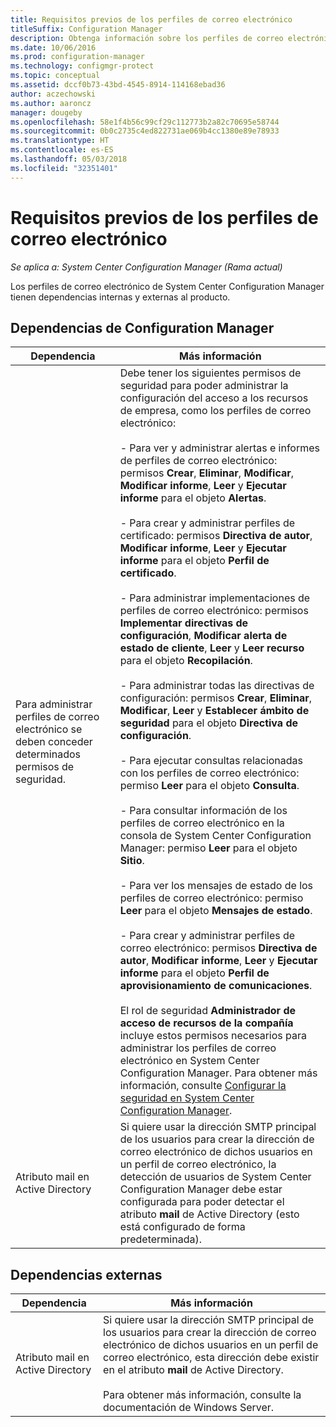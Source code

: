 ```yaml
---
title: Requisitos previos de los perfiles de correo electrónico
titleSuffix: Configuration Manager
description: Obtenga información sobre los perfiles de correo electrónico de System Center Configuration Manager y sus dependencias internas y externas al producto.
ms.date: 10/06/2016
ms.prod: configuration-manager
ms.technology: configmgr-protect
ms.topic: conceptual
ms.assetid: dccf0b73-43bd-4545-8914-114168ebad36
author: aczechowski
ms.author: aaroncz
manager: dougeby
ms.openlocfilehash: 58e1f4b56c99cf29c112773b2a82c70695e58744
ms.sourcegitcommit: 0b0c2735c4ed822731ae069b4cc1380e89e78933
ms.translationtype: HT
ms.contentlocale: es-ES
ms.lasthandoff: 05/03/2018
ms.locfileid: "32351401"
---
```

# <a name="email-profile-prerequisites"></a>Requisitos previos de los perfiles de correo electrónico

*Se aplica a: System Center Configuration Manager (Rama actual)*

Los perfiles de correo electrónico de System Center Configuration Manager tienen dependencias internas y externas al producto.  

## <a name="configuration-manager-dependencies"></a>Dependencias de Configuration Manager  

|Dependencia|Más información|  
|----------------|----------------------|  
|Para administrar perfiles de correo electrónico se deben conceder determinados permisos de seguridad.|Debe tener los siguientes permisos de seguridad para poder administrar la configuración del acceso a los recursos de empresa, como los perfiles de correo electrónico:<br /><br /> - Para ver y administrar alertas e informes de perfiles de correo electrónico: permisos **Crear**, **Eliminar**, **Modificar**, **Modificar informe**, **Leer** y **Ejecutar informe** para el objeto **Alertas**.<br /><br /> - Para crear y administrar perfiles de certificado: permisos **Directiva de autor**, **Modificar informe**, **Leer** y **Ejecutar informe** para el objeto **Perfil de certificado**.<br /><br /> - Para administrar implementaciones de perfiles de correo electrónico: permisos **Implementar directivas de configuración**, **Modificar alerta de estado de cliente**, **Leer** y **Leer recurso** para el objeto **Recopilación**.<br /><br /> - Para administrar todas las directivas de configuración: permisos **Crear**, **Eliminar**, **Modificar**, **Leer** y **Establecer ámbito de seguridad** para el objeto **Directiva de configuración**.<br /><br /> - Para ejecutar consultas relacionadas con los perfiles de correo electrónico: permiso **Leer** para el objeto **Consulta**.<br /><br /> - Para consultar información de los perfiles de correo electrónico en la consola de System Center Configuration Manager: permiso **Leer** para el objeto **Sitio**.<br /><br /> - Para ver los mensajes de estado de los perfiles de correo electrónico: permiso **Leer** para el objeto **Mensajes de estado**.<br /><br /> - Para crear y administrar perfiles de correo electrónico: permisos **Directiva de autor**, **Modificar informe**, **Leer** y **Ejecutar informe** para el objeto **Perfil de aprovisionamiento de comunicaciones**.<br /><br /> El rol de seguridad **Administrador de acceso de recursos de la compañía** incluye estos permisos necesarios para administrar los perfiles de correo electrónico en System Center Configuration Manager. Para obtener más información, consulte [Configurar la seguridad en System Center Configuration Manager](../../core/plan-design/security/configure-security.md).|  
|Atributo mail en Active Directory|Si quiere usar la dirección SMTP principal de los usuarios para crear la dirección de correo electrónico de dichos usuarios en un perfil de correo electrónico, la detección de usuarios de System Center Configuration Manager debe estar configurada para poder detectar el atributo **mail** de Active Directory (esto está configurado de forma predeterminada).|  

## <a name="external-dependencies"></a>Dependencias externas  

|Dependencia|Más información|  
|----------------|----------------------|  
|Atributo mail en Active Directory|Si quiere usar la dirección SMTP principal de los usuarios para crear la dirección de correo electrónico de dichos usuarios en un perfil de correo electrónico, esta dirección debe existir en el atributo **mail** de Active Directory.<br /><br /> Para obtener más información, consulte la documentación de Windows Server.|
